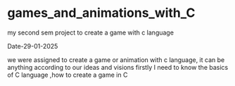 # games_and_animations_with_C
my second sem project  to create a game with c language

Date-29-01-2025

we were assigned to create a game or animation with c language, it can be anything 
according to our ideas and visions 
firstly I need to know the basics  of C language ,how to create a game in C 
